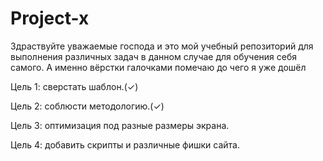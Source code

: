 # Project-x
Здраствуйте уважаемые господа и это мой учебный репозиторий для выполнения различных задач в данном случае для обучения себя самого. А именно вёрстки галочками помечаю до чего я уже дошёл 

Цель 1: сверстать шаблон.(✓)

Цель 2: соблюсти методологию.(✓)

Цель 3: оптимизация под разные размеры экрана.

Цель 4: добавить скрипты и различные фишки сайта.
